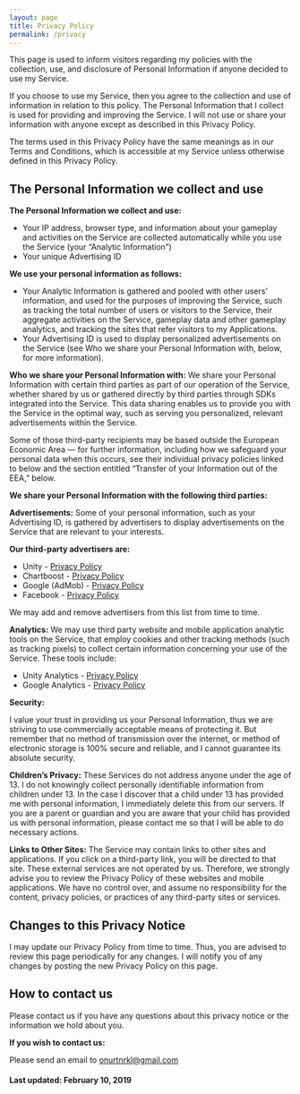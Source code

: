 ```yaml
---
layout: page
title: Privacy Policy
permalink: /privacy
---
```


This page is used to inform visitors regarding my policies with the collection, use, and disclosure of Personal Information if anyone decided to use my Service.

If you choose to use my Service, then you agree to the collection and use of information in relation to this policy. The Personal Information that I collect is used for providing and improving the Service. I will not use or share your information with anyone except as described in this Privacy Policy.

The terms used in this Privacy Policy have the same meanings as in our Terms and Conditions, which is accessible at my Service unless otherwise defined in this Privacy Policy.
 
## The Personal Information we collect and use

**The Personal Information we collect and use:**
* Your IP address, browser type, and information about your gameplay and activities on the Service are collected automatically while you use the Service (your “Analytic Information”)
* Your unique Advertising ID
<!--* Your name and email address, if you sign up for our newsletter-->

**We use your personal information as follows:**
<!--* Your email address is used to communicate with you about Service-related issues (including receiving and responding to communications that you send us through the Service), and to send you Service-related communications about new products and services.-->
* Your Analytic Information is gathered and pooled with other users’ information, and used for the purposes of improving the Service, such as tracking the total number of users or visitors to the Service, their aggregate activities on the Service, gameplay data and other gameplay analytics, and tracking the sites that refer visitors to my Applications.
* Your Advertising ID is used to display personalized advertisements on the Service (see Who we share your Personal Information with, below, for more information).

**Who we share your Personal Information with:** We share your Personal Information with certain third parties as part of our operation of the Service, whether shared by us or gathered directly by third parties through SDKs integrated into the Service. This data sharing enables us to provide you with the Service in the optimal way, such as serving you personalized, relevant advertisements within the Service.

Some of those third-party recipients may be based outside the European Economic Area — for further information, including how we safeguard your personal data when this occurs, see their individual privacy policies linked to below and the section entitled “Transfer of your Information out of the EEA,” below.

**We share your Personal Information with the following third parties:**

**Advertisements:** Some of your personal information, such as your Advertising ID, is gathered by advertisers to display advertisements on the Service that are relevant to your interests.

**Our third-party advertisers are:**
* Unity - <a href="https://unity3d.com/legal/privacy-policy">Privacy Policy</a>
* Chartboost - <a href="https://answers.chartboost.com/en-us/articles/200780269">Privacy Policy</a>
* Google (AdMob) - <a href="https://policies.google.com/privacy">Privacy Policy</a>
* Facebook - <a href="www.facebook.com/privacy">Privacy Policy</a>

We may add and remove advertisers from this list from time to time.

**Analytics:** We may use third party website and mobile application analytic tools on the Service, that employ cookies and other tracking methods (such as tracking pixels) to collect certain information concerning your use of the Service. These tools include:
* Unity Analytics - <a href="https://unity3d.com/legal/privacy-policy">Privacy Policy</a>
* Google Analytics - <a href="https://policies.google.com/privacy">Privacy Policy</a>

**Security:**

I value your trust in providing us your Personal Information, thus we are striving to use commercially acceptable means of protecting it. But remember that no method of transmission over the internet, or method of electronic storage is 100% secure and reliable, and I cannot guarantee its absolute security.

**Children’s Privacy:** These Services do not address anyone under the age of 13. I do not knowingly collect personally identifiable information from children under 13. In the case I discover that a child under 13 has provided me with personal information, I immediately delete this from our servers. If you are a parent or guardian and you are aware that your child has provided us with personal information, please contact me so that I will be able to do necessary actions.

**Links to Other Sites:** The Service may contain links to other sites and applications. If you click on a third-party link, you will be directed to that site. These external services are not operated by us. Therefore, we strongly advise you to review the Privacy Policy of these websites and mobile applications. We have no control over, and assume no responsibility for the content, privacy policies, or practices of any third-party sites or services.

## Changes to this Privacy Notice
I may update our Privacy Policy from time to time. Thus, you are advised to review this page periodically for any changes. I will notify you of any changes by posting the new Privacy Policy on this page. 
<!-- When we do, we will inform you via email if you have signed up for our mailing list, or by posting a notification on the Service. -->

## How to contact us
Please contact us if you have any questions about this privacy notice or the information we hold about you.

**If you wish to contact us:**

Please send an email to <a href="mailto:onurtnrkl@gmail.com">onurtnrkl@gmail.com<a>



#### Last updated: February 10, 2019
